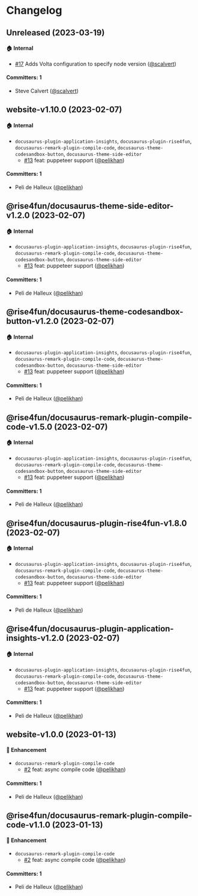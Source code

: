 # Changelog

## Unreleased (2023-03-19)

#### :house: Internal
* [#17](https://github.com/microsoft/docusaurus-plugins/pull/17) Adds Volta configuration to specify node version ([@scalvert](https://github.com/scalvert))

#### Committers: 1
- Steve Calvert ([@scalvert](https://github.com/scalvert))


## website-v1.10.0 (2023-02-07)

#### :house: Internal
* `docusaurus-plugin-application-insights`, `docusaurus-plugin-rise4fun`, `docusaurus-remark-plugin-compile-code`, `docusaurus-theme-codesandbox-button`, `docusaurus-theme-side-editor`
  * [#13](https://github.com/microsoft/docusaurus-plugins/pull/13) feat: puppeteer support ([@pelikhan](https://github.com/pelikhan))

#### Committers: 1
- Peli de Halleux ([@pelikhan](https://github.com/pelikhan))


## @rise4fun/docusaurus-theme-side-editor-v1.2.0 (2023-02-07)

#### :house: Internal
* `docusaurus-plugin-application-insights`, `docusaurus-plugin-rise4fun`, `docusaurus-remark-plugin-compile-code`, `docusaurus-theme-codesandbox-button`, `docusaurus-theme-side-editor`
  * [#13](https://github.com/microsoft/docusaurus-plugins/pull/13) feat: puppeteer support ([@pelikhan](https://github.com/pelikhan))

#### Committers: 1
- Peli de Halleux ([@pelikhan](https://github.com/pelikhan))


## @rise4fun/docusaurus-theme-codesandbox-button-v1.2.0 (2023-02-07)

#### :house: Internal
* `docusaurus-plugin-application-insights`, `docusaurus-plugin-rise4fun`, `docusaurus-remark-plugin-compile-code`, `docusaurus-theme-codesandbox-button`, `docusaurus-theme-side-editor`
  * [#13](https://github.com/microsoft/docusaurus-plugins/pull/13) feat: puppeteer support ([@pelikhan](https://github.com/pelikhan))

#### Committers: 1
- Peli de Halleux ([@pelikhan](https://github.com/pelikhan))


## @rise4fun/docusaurus-remark-plugin-compile-code-v1.5.0 (2023-02-07)

#### :house: Internal
* `docusaurus-plugin-application-insights`, `docusaurus-plugin-rise4fun`, `docusaurus-remark-plugin-compile-code`, `docusaurus-theme-codesandbox-button`, `docusaurus-theme-side-editor`
  * [#13](https://github.com/microsoft/docusaurus-plugins/pull/13) feat: puppeteer support ([@pelikhan](https://github.com/pelikhan))

#### Committers: 1
- Peli de Halleux ([@pelikhan](https://github.com/pelikhan))


## @rise4fun/docusaurus-plugin-rise4fun-v1.8.0 (2023-02-07)

#### :house: Internal
* `docusaurus-plugin-application-insights`, `docusaurus-plugin-rise4fun`, `docusaurus-remark-plugin-compile-code`, `docusaurus-theme-codesandbox-button`, `docusaurus-theme-side-editor`
  * [#13](https://github.com/microsoft/docusaurus-plugins/pull/13) feat: puppeteer support ([@pelikhan](https://github.com/pelikhan))

#### Committers: 1
- Peli de Halleux ([@pelikhan](https://github.com/pelikhan))


## @rise4fun/docusaurus-plugin-application-insights-v1.2.0 (2023-02-07)

#### :house: Internal
* `docusaurus-plugin-application-insights`, `docusaurus-plugin-rise4fun`, `docusaurus-remark-plugin-compile-code`, `docusaurus-theme-codesandbox-button`, `docusaurus-theme-side-editor`
  * [#13](https://github.com/microsoft/docusaurus-plugins/pull/13) feat: puppeteer support ([@pelikhan](https://github.com/pelikhan))

#### Committers: 1
- Peli de Halleux ([@pelikhan](https://github.com/pelikhan))


## website-v1.0.0 (2023-01-13)

#### :rocket: Enhancement
* `docusaurus-remark-plugin-compile-code`
  * [#2](https://github.com/microsoft/docusaurus-plugins/pull/2) feat: async compile code ([@pelikhan](https://github.com/pelikhan))

#### Committers: 1
- Peli de Halleux ([@pelikhan](https://github.com/pelikhan))


## @rise4fun/docusaurus-remark-plugin-compile-code-v1.1.0 (2023-01-13)

#### :rocket: Enhancement
* `docusaurus-remark-plugin-compile-code`
  * [#2](https://github.com/microsoft/docusaurus-plugins/pull/2) feat: async compile code ([@pelikhan](https://github.com/pelikhan))

#### Committers: 1
- Peli de Halleux ([@pelikhan](https://github.com/pelikhan))